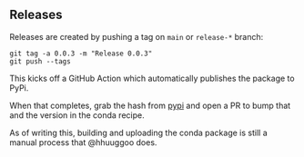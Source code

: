 ## Releases

Releases are created by pushing a tag on `main` or `release-*` branch:

```
git tag -a 0.0.3 -m "Release 0.0.3"
git push --tags
```

This kicks off a GitHub Action which automatically publishes the package to PyPi.

When that completes, grab the hash from [pypi](https://pypi.org/project/saturn-client/#files)
and open a PR to bump that and the version in the conda recipe.

As of writing this, building and uploading the conda package is still a manual process
that @hhuuggoo does.
